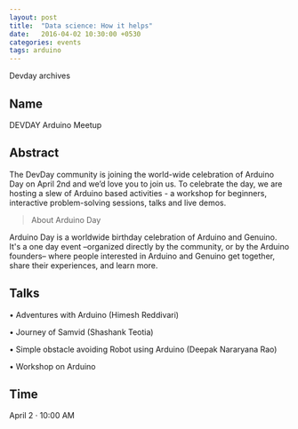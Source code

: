 ```yaml
---
layout: post
title:  "Data science: How it helps"
date:   2016-04-02 10:30:00 +0530
categories: events
tags: arduino
---
```


Devday archives

Name
----

DEVDAY Arduino Meetup

Abstract
--------
The DevDay community is joining the world-wide celebration of Arduino Day on April 2nd and we’d love you to join us.  To celebrate the day, we are hosting a slew of Arduino based activities - a workshop for beginners, interactive problem-solving sessions, talks and live demos.

> About Arduino Day

  Arduino Day is a worldwide birthday celebration of Arduino and Genuino. It's a one day event –organized directly by the community, or by the Arduino founders– where people interested in Arduino and Genuino get together, share their experiences, and learn more.

Talks
-----
• Adventures with Arduino (Himesh Reddivari)

• Journey of Samvid (Shashank Teotia)

• Simple obstacle avoiding Robot using Arduino (Deepak Nararyana Rao)

• Workshop on Arduino


Time
----
April 2 · 10:00 AM